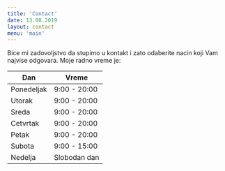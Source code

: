 ```yaml
---
title: 'Contact'
date: 13.08.2019
layout: contact
menu: 'main'
---
```


Bice mi zadovoljstvo da stupimo u kontakt i zato odaberite nacin koji Vam najvise odgovara. Moje radno vreme je:

| Dan       | Vreme           |
| --------- | --------------- |
| Ponedeljak| 9:00 - 20:00    |
| Utorak    | 9:00 - 20:00    |
| Sreda     | 9:00 - 20:00    |
| Cetvrtak  | 9:00 - 20:00    |
| Petak     | 9:00 - 20:00    |
| Subota    | 9:00 - 15:00    |
| Nedelja   | Slobodan dan    |
